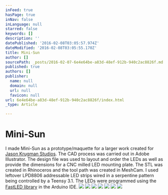 ```yaml
---
inFeed: true
hasPage: true
inNav: false
inLanguage: null
starred: false
keywords: []
description: ''
datePublished: '2016-02-08T03:05:57.974Z'
dateModified: '2016-02-08T03:05:55.170Z'
title: Mini-Sun
author: []
sourcePath: _posts/2016-02-07-6e4e64be-a83d-48ef-912b-940c2ac8826f.md
published: true
authors: []
publisher:
  name: null
  domain: null
  url: null
  favicon: null
url: 6e4e64be-a83d-48ef-912b-940c2ac8826f/index.html
_type: Article

---
```

# Mini-Sun

I made Mini-Sun as a prototype/maquette for a larger work created for [Jason Krugman Studios][0]. The CAD process was carried out in Adobe Illustrator. The design file was used to layout and order the LEDs as well as provide the dimensions for a CNC milled LED mounting plate. The STL was created in Rhinoceros and the tool path was created in MeshCam. I used leftover LPD8806 addressable LED strips wired in a serpentine pattern being controlled by a Teensy 3.1\. The LEDs were programmed using the [FastLED library][1] in the Arduino IDE.
![](https://s3-us-west-2.amazonaws.com/the-grid-img/p/9569833ad2522a2313f6ae2ca59f886f2720294e.jpg)
![](https://s3-us-west-2.amazonaws.com/the-grid-img/p/23d84125cb13f74a6043c5324ebe9586c7b1c36b.jpg)
![](https://s3-us-west-2.amazonaws.com/the-grid-img/p/59e71cc42f356800649d919776c900d2f55ae956.jpg)
![](https://s3-us-west-2.amazonaws.com/the-grid-img/p/3e4b852ae44e3ebd7cb4cf4fea5fa571d221e20a.jpg)
![](https://s3-us-west-2.amazonaws.com/the-grid-img/p/8d1276364722885eaa6c71f3befa2bc92fb7fe0b.jpg)
![](https://s3-us-west-2.amazonaws.com/the-grid-img/p/dae7249dce9987874585c83c4467543363dcf0ba.png)
![](https://s3-us-west-2.amazonaws.com/the-grid-img/p/bad62bd376cf7b7d6b9b3a3c96232c42763e6867.jpg)

[0]: http://www.jasonkrugman.com/
[1]: http://fastled.io/